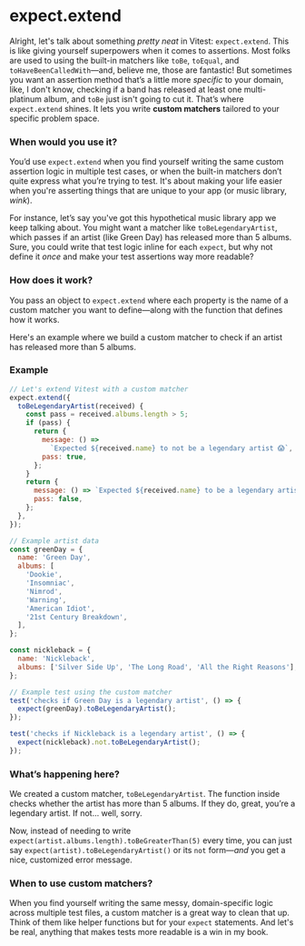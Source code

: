# expect.extend

Alright, let's talk about something _pretty neat_ in Vitest: `expect.extend`. This is like giving yourself superpowers when it comes to assertions. Most folks are used to using the built-in matchers like `toBe`, `toEqual`, and `toHaveBeenCalledWith`—and, believe me, those are fantastic! But sometimes you want an assertion method that’s a little more _specific_ to your domain, like, I don't know, checking if a band has released at least one multi-platinum album, and `toBe` just isn't going to cut it. That’s where `expect.extend` shines. It lets you write **custom matchers** tailored to your specific problem space.

### When would you use it?

You’d use `expect.extend` when you find yourself writing the same custom assertion logic in multiple test cases, or when the built-in matchers don’t quite express what you’re trying to test. It's about making your life easier when you're asserting things that are unique to your app (or music library, _wink_).

For instance, let’s say you've got this hypothetical music library app we keep talking about. You might want a matcher like `toBeLegendaryArtist`, which passes if an artist (like Green Day) has released more than 5 albums. Sure, you could write that test logic inline for each `expect`, but why not define it _once_ and make your test assertions way more readable?

### How does it work?

You pass an object to `expect.extend` where each property is the name of a custom matcher you want to define—along with the function that defines how it works.

Here's an example where we build a custom matcher to check if an artist has released more than 5 albums.

### Example

```javascript
// Let's extend Vitest with a custom matcher
expect.extend({
  toBeLegendaryArtist(received) {
    const pass = received.albums.length > 5;
    if (pass) {
      return {
        message: () =>
          `Expected ${received.name} to not be a legendary artist 😱`,
        pass: true,
      };
    }
    return {
      message: () => `Expected ${received.name} to be a legendary artist 🤨`,
      pass: false,
    };
  },
});

// Example artist data
const greenDay = {
  name: 'Green Day',
  albums: [
    'Dookie',
    'Insomniac',
    'Nimrod',
    'Warning',
    'American Idiot',
    '21st Century Breakdown',
  ],
};

const nickleback = {
  name: 'Nickleback',
  albums: ['Silver Side Up', 'The Long Road', 'All the Right Reasons'],
};

// Example test using the custom matcher
test('checks if Green Day is a legendary artist', () => {
  expect(greenDay).toBeLegendaryArtist();
});

test('checks if Nickleback is a legendary artist', () => {
  expect(nickleback).not.toBeLegendaryArtist();
});
```

### What’s happening here?

We created a custom matcher, `toBeLegendaryArtist`. The function inside checks whether the artist has more than 5 albums. If they do, great, you’re a legendary artist. If not… well, sorry.

Now, instead of needing to write `expect(artist.albums.length).toBeGreaterThan(5)` every time, you can just say `expect(artist).toBeLegendaryArtist()` or its `not` form—_and_ you get a nice, customized error message.

### When to use custom matchers?

When you find yourself writing the same messy, domain-specific logic across multiple test files, a custom matcher is a great way to clean that up. Think of them like helper functions but for your `expect` statements. And let's be real, anything that makes tests more readable is a win in my book.
